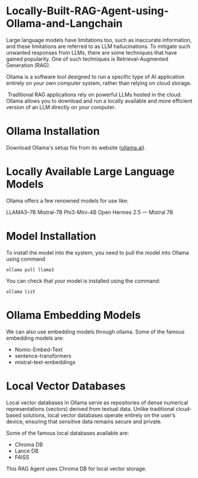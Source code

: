 # Locally-Built-RAG-Agent-using-Ollama-and-Langchain

Large language models have limitations too, such as inaccurate information, and these limitations are referred to as LLM hallucinations. To mitigate such unwanted responses from LLMs, there are some techniques that have gained popularity. One of such techniques is Retrieval-Augmented Generation (RAG).

Ollama is a software tool designed to run a specific type of AI application entirely on your own computer system, rather than relying on cloud storage.

 Traditional RAG applications rely on powerful LLMs hosted in the cloud. Ollama allows you to download and run a locally available and more efficient version of an LLM directly on your computer.

# Ollama Installation

Download Ollama's setup file from its website ([ollama.ai](https://ollama.ai)).

# Locally Available Large Language Models

Ollama offers a few renowned models for use like:

LLAMA3–7B
Mistral-7B
Phi3-Mini-4B
Open Hermes 2.5 — Mistral 7B

# Model Installation

To install the model into the system, you need to pull the model into Ollama using command

```
ollama pull llama3
```

You can check that your model is installed using the command:

```
ollama list
```

# Ollama Embedding Models

We can also use embedding models through ollama. Some of the famous embedding models are: 

- Nomic-Embed-Text
- sentence-transformers
- mistral-text-embeddings
# Local Vector Databases

Local vector databases in Ollama serve as repositories of dense numerical representations (vectors) derived from textual data. Unlike traditional cloud-based solutions, local vector databases operate entirely on the user’s device, ensuring that sensitive data remains secure and private.

Some of the famous local databases available are:

- Chroma DB
- Lance DB
- FAISS

This RAG Agent uses Chroma DB for local vector storage.
